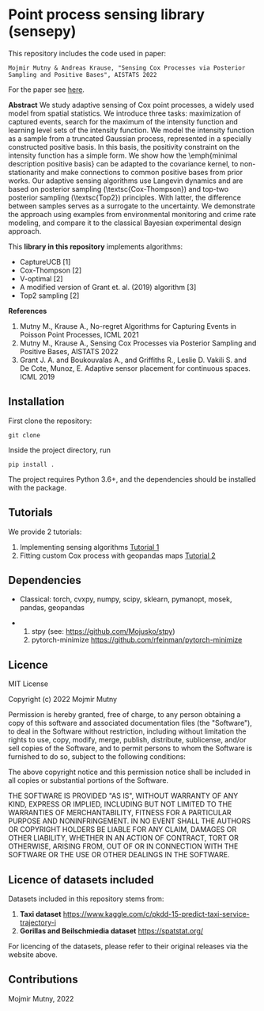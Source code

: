 # Point process sensing library (sensepy)

This repository includes the code used in paper:

`Mojmir Mutny & Andreas Krause, "Sensing Cox Processes via Posterior Sampling and Positive Bases", AISTATS 2022`

For the paper see [here](https://mojmirmutny.github.io/#publications).

**Abstract**
 We study adaptive sensing of Cox point processes, a widely used model from spatial statistics. We introduce three tasks: maximization of captured events, search for the maximum of the intensity function and learning level sets of the intensity function. We model the intensity function as a sample from a truncated Gaussian process, represented in a specially constructed positive basis. In this basis, the positivity constraint on the intensity function has a simple form. We show how the \emph{minimal description positive basis} can be adapted to the covariance kernel, to non-stationarity and make connections to common positive bases from prior works. Our adaptive sensing algorithms use Langevin dynamics and are based on posterior sampling (\textsc{Cox-Thompson}) and top-two posterior sampling (\textsc{Top2}) principles. With latter, the difference between samples serves as a surrogate to the uncertainty. We demonstrate the approach using examples from environmental monitoring and crime rate modeling, and compare it to the classical Bayesian experimental design approach.


This **library in this repository** implements algorithms:

  - CaptureUCB [1]
  - Cox-Thompson [2]
  - V-optimal [2]
  - A modified version of Grant et. al. (2019) algorithm [3]
  - Top2 sampling [2]

**References**

1. Mutny M., Krause A., No-regret Algorithms for Capturing Events in Poisson Point Processes, ICML 2021
2. Mutny M., Krause A., Sensing Cox Processes via Posterior Sampling and Positive Bases, AISTATS 2022
3. Grant J. A. and Boukouvalas  A., and Griffiths R., Leslie D. Vakili S. and De Cote, Munoz, E. Adaptive sensor placement for continuous spaces. ICML 2019
## Installation
First clone the repository:

`git clone `

Inside the project directory, run

`pip install .`

The project requires Python 3.6+, and the dependencies should be installed with the package.

## Tutorials
We provide 2 tutorials:

1. Implementing sensing algorithms [Tutorial 1](https://github.com/Mojusko/sensepy/blob/master/sensepy/tutorial/implementing-sensing-algorithm.ipynb)
2. Fitting custom Cox process with geopandas maps [Tutorial 2](https://github.com/Mojusko/sensepy/blob/master/sensepy/tutorial/custom-kernel-cox-process.ipynb)

## Dependencies
  - Classical: torch, cvxpy, numpy, scipy, sklearn, pymanopt, mosek, pandas, geopandas

  - 1. stpy (see: <https://github.com/Mojusko/stpy>)
    2. pytorch-minimize <https://github.com/rfeinman/pytorch-minimize>

## Licence
MIT License

Copyright (c) 2022 Mojmir Mutny

Permission is hereby granted, free of charge, to any person obtaining a copy
of this software and associated documentation files (the "Software"), to deal
in the Software without restriction, including without limitation the rights
to use, copy, modify, merge, publish, distribute, sublicense, and/or sell
copies of the Software, and to permit persons to whom the Software is
furnished to do so, subject to the following conditions:

The above copyright notice and this permission notice shall be included in all
copies or substantial portions of the Software.

THE SOFTWARE IS PROVIDED "AS IS", WITHOUT WARRANTY OF ANY KIND, EXPRESS OR
IMPLIED, INCLUDING BUT NOT LIMITED TO THE WARRANTIES OF MERCHANTABILITY,
FITNESS FOR A PARTICULAR PURPOSE AND NONINFRINGEMENT. IN NO EVENT SHALL THE
AUTHORS OR COPYRIGHT HOLDERS BE LIABLE FOR ANY CLAIM, DAMAGES OR OTHER
LIABILITY, WHETHER IN AN ACTION OF CONTRACT, TORT OR OTHERWISE, ARISING FROM,
OUT OF OR IN CONNECTION WITH THE SOFTWARE OR THE USE OR OTHER DEALINGS IN THE
SOFTWARE.

## Licence of datasets included

Datasets included in this repository stems from:

  1. **Taxi dataset** <https://www.kaggle.com/c/pkdd-15-predict-taxi-service-trajectory-i>
  2. **Gorillas and Beilschmiedia dataset** <https://spatstat.org/>

For licencing of the datasets, please refer to their original releases via the website above.

## Contributions
Mojmir Mutny, 2022
